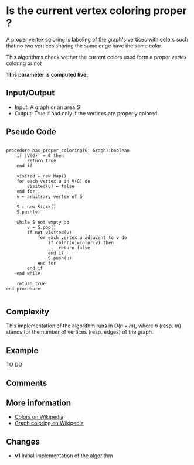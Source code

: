 # Is the current vertex coloring proper ? 

A proper vertex coloring is labeling of the graph's vertices with colors such that no two vertices sharing the same edge have the same color.

This algorithms check wether the current colors used form a proper vertex coloring or not

**This parameter is computed live.**

## Input/Output

- Input: A graph or an area $G$
- Output: True if and only if the vertices are properly colored

## Pseudo Code

```

procedure has_proper_coloring(G: Graph):boolean
    if |V(G)| = 0 then
        return true
    end if 

    visited ← new Map()
    for each vertex u in V(G) do
        visited(u) ← false
    end for
    v ← arbitrary vertex of G

    S ← new Stack()
    S.push(v)

    while S not empty do
        v ← S.pop()
        if not visited(v)
            for each vertex u adjacent to v do
                if color(u)=color(v) then
                    return false
                end if 
                S.push(u)
            end for
        end if
    end while

    return true
end procedure


```

## Complexity

This implementation of the algorithm runs in $O(n+m)$, where $n$ (resp. $m$) stands for the number of vertices (resp. edges) of the graph.  

## Example

TO DO
 
## Comments

## More information

- [Colors on Wikipedia](https://en.wikipedia.org/wiki/Glossary_of_graph_theory#color)
- [Graph coloring on Wikipedia](https://en.wikipedia.org/wiki/Graph_coloring)
  
## Changes

- **v1** Initial implementation of the algorithm
